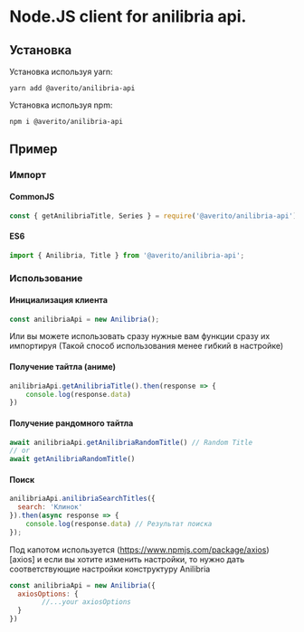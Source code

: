 # Node.JS client for anilibria api.

## Установка

Установка используя yarn:

```
yarn add @averito/anilibria-api
```

Установка используя npm:

```
npm i @averito/anilibria-api
```

## Пример

### Импорт

#### CommonJS

```ts
const { getAnilibriaTitle, Series } = require('@averito/anilibria-api');
```

#### ES6

```ts
import { Anilibria, Title } from '@averito/anilibria-api';
```

### Использование

#### Инициализация клиента

```ts
const anilibriaApi = new Anilibria();
```
Или вы можете использовать сразу нужные вам функции сразу их импортируя (Такой способ использования менее гибкий в настройке)

#### Получение тайтла (аниме)

```js
anilibriaApi.getAnilibriaTitle().then(response => {
	console.log(response.data)
})
```

#### Получение рандомного тайтла
```js
await anilibriaApi.getAnilibriaRandomTitle() // Random Title
// or
await getAnilibriaRandomTitle()
````

#### Поиск

```js
anilibriaApi.anilibriaSearchTitles({
  search: 'Клинок'
}).then(async response => {
	console.log(response.data) // Результат поиска
});
```

Под капотом используется (https://www.npmjs.com/package/axios)[axios] и если вы хотите изменить настройки, то нужно дать соответствующие настройки конструктуру Anilibria
```js
const anilibriaApi = new Anilibria({
  axiosOptions: {
		//...your axiosOptions
  }
})
```
